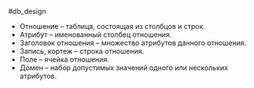 #db_design 
- Отношение – таблица, состоящая из столбцов и строк.
- Атрибут – именованный столбец отношения.
- Заголовок отношения – множество атрибутов данного отношения.
- Запись, кортеж – строка отношения.
- Поле – ячейка отношения.
- Домен – набор допустимых значений одного или нескольких атрибутов.